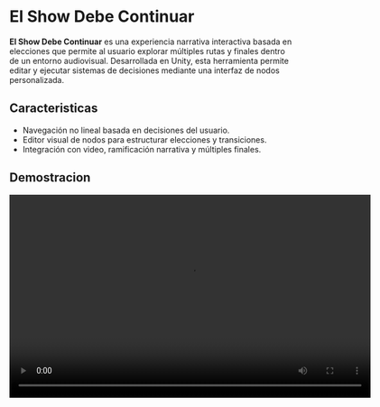 # El Show Debe Continuar

**El Show Debe Continuar** es una experiencia narrativa interactiva basada en elecciones que permite al usuario explorar múltiples rutas y finales dentro de un entorno audiovisual. Desarrollada en Unity, esta herramienta permite editar y ejecutar sistemas de decisiones mediante una interfaz de nodos personalizada.

## Caracteristicas

- Navegación no lineal basada en decisiones del usuario.  
- Editor visual de nodos para estructurar elecciones y transiciones.  
- Integración con video, ramificación narrativa y múltiples finales.  

## Demostracion

<video width="640" height="360" controls>
  <source src="media/video.mp4" type="video/mp4">
</video>
